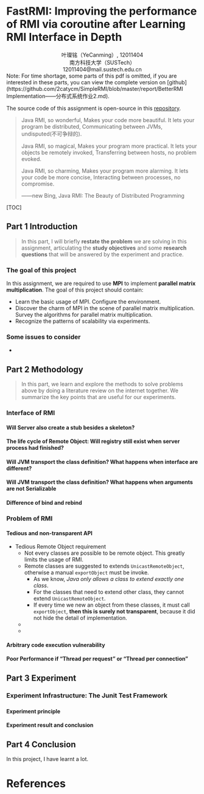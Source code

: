 # FastRMI:  Improving the performance of RMI via coroutine after Learning RMI Interface in Depth



<div align="center">
    叶璨铭（YeCanming）, 12011404 <br>
    南方科技大学（SUSTech） <br>
    12011404@mail.sustech.edu.cn <br>
</div>
Note: For time shortage, some parts of this pdf is omitted, if you are interested in these parts, you can view the complete version on [github](https://github.com/2catycm/SimpleRMI/blob/master/report/BetterRMI Implementation——分布式系统作业2.md). 

The source code of this assignment is open-source in this [repository](https://github.com/2catycm/SimpleRMI).

<!-- SUSTech CS Course of Distributed System, Assignment 2 Report, March 2023 -->

> Java RMI, so wonderful, Makes your code more beautiful. It lets your program be distributed, Communicating between JVMs, undisputed(不可争辩的).
>
> Java RMI, so magical, Makes your program more practical. It lets your objects be remotely invoked, Transferring between hosts, no problem evoked.
>
> Java RMI, so charming, Makes your program more alarming. It lets your code be more concise, Interacting between processes, no compromise.
>
> ——new Bing, Java RMI: The Beauty of Distributed Programming

[TOC]

## Part 1 Introduction

> In this part, I will briefly **restate the problem** we are solving in this assignment, articulating the **study objectives** and some **research questions** that will be answered by the experiment and practice.  

### The goal of this project

In this assignment, we are required to use **MPI** to implement **parallel matrix multiplication**. The goal of this project should contain:

- Learn the basic usage of MPI. Configure the environment. 
- Discover the charm of MPI in the scene of parallel matrix multiplication. Survey the algorithms for parallel matrix multiplication. 
- Recognize the patterns of scalability via experiments. 

### Some issues to consider

- 

## Part 2 Methodology

> In this part, we learn and explore the methods to solve problems above by doing a literature review on the internet together. We summarize the key points that are useful for our experiments. 

### Interface of RMI

#### Will Server also create a stub besides a skeleton?



#### The life cycle of Remote Object: Will registry still exist when server process had finished?



#### Will JVM transport the class definition? What happens when interface are different?



#### Will JVM transport the class definition? What happens when arguments are not Serializable



#### Difference of bind and rebind



### Problem of RMI

#### Tedious and non-transparent API

- Tedious Remote Object requirement
  - Not every classes are possible to be remote object. This greatly limits the usage of RMI. 
  - Remote classes are suggested to extends `UnicastRemoteObject`, otherwise a manual `exportObject` must be invoke.
    - As we know, *Java only allows a class to extend exactly one class*. 
    - For the classes that need to extend other class, they cannot extend `UnicastRemoteObject`. 
    - If every time we new an object from these classes, it must call `exportObject`, **then this is surely not transparent**, because it did not hide the detail of implementation. 
  -  
  - 

#### Arbitrary code execution vulnerability

#### Poor Performance if “Thread per request” or “Thread per connection”







## Part 3 Experiment 

### Experiment Infrastructure: The Junit Test Framework

### 

#### Experiment principle



#### Experiment result and conclusion





## Part 4 Conclusion

In this project, I have learnt a lot. 

# References

[^1]: 
